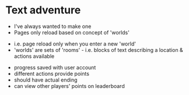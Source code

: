 # Text adventure

*   I've always wanted to make one
*   Pages only reload based on concept of 'worlds'
  -   i.e. page reload only when you enter a new 'world'
  -   'worlds' are sets of 'rooms' - i.e. blocks of text describing a location & actions available
*   progress saved with user account
*   different actions provide points
*   should have actual ending
*   can view other players' points on leaderboard
